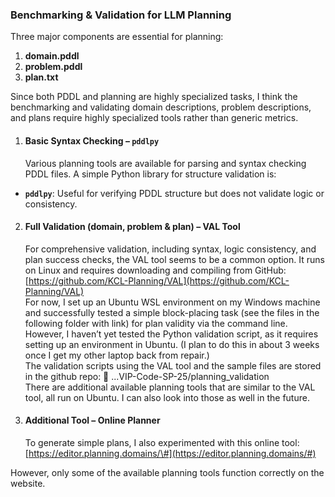 ### **Benchmarking & Validation for LLM Planning**

Three major components are essential for planning:

1. **domain.pddl**  
2. **problem.pddl**  
3. **plan.txt**

Since both PDDL and planning are highly specialized tasks, I think the benchmarking and validating domain descriptions, problem descriptions, and plans require highly specialized tools rather than generic metrics.

1. #### **Basic Syntax Checking – `pddlpy`**

   Various planning tools are available for parsing and syntax checking PDDL files. A simple Python library for structure validation is:  
* **`pddlpy`**: Useful for verifying PDDL structure but does not validate logic or consistency.

2. #### **Full Validation (domain, problem & plan) – VAL Tool**

   For comprehensive validation, including syntax, logic consistency, and plan success checks, the VAL tool seems to be a common option. It runs on Linux and requires downloading and compiling from GitHub:  
    [https://github.com/KCL-Planning/VAL](https://github.com/KCL-Planning/VAL)  
   For now, I set up an Ubuntu WSL environment on my Windows machine and successfully tested a simple block-placing task (see the files in the following folder with link) for plan validity via the command line. However, I haven’t yet tested the Python validation script, as it requires setting up an environment in Ubuntu. (I plan to do this in about 3 weeks once I get my other laptop back from repair.)  
   The validation scripts using the VAL tool and the sample files are stored in the github repo:  📂 ...VIP-Code-SP-25/planning\_validation  
   There are additional available planning tools that are similar to the VAL tool, all run on Ubuntu. I can also look into those as well in the future.

3. #### **Additional Tool – Online Planner**

   To generate simple plans, I also experimented with this online tool: [https://editor.planning.domains/\#](https://editor.planning.domains/#)

However, only some of the available planning tools function correctly on the website.